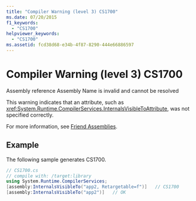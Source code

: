 ```yaml
---
title: "Compiler Warning (level 3) CS1700"
ms.date: 07/20/2015
f1_keywords: 
  - "CS1700"
helpviewer_keywords: 
  - "CS1700"
ms.assetid: fcd38d68-e34b-4f87-8290-444e66886597
---
```

# Compiler Warning (level 3) CS1700
Assembly reference Assembly Name is invalid and cannot be resolved  
  
 This warning indicates that an attribute, such as <xref:System.Runtime.CompilerServices.InternalsVisibleToAttribute>, was not specified correctly.  
  
 For more information, see [Friend Assemblies](../../../standard/assembly/friend-assemblies.md).  
  
## Example  
 The following sample generates CS1700.  
  
```csharp  
// CS1700.cs  
// compile with: /target:library  
using System.Runtime.CompilerServices;  
[assembly:InternalsVisibleTo("app2, Retargetable=f")]   // CS1700  
[assembly:InternalsVisibleTo("app2")]   // OK  
```
